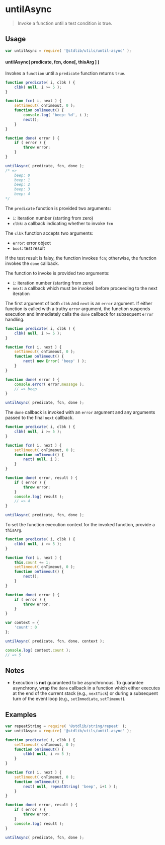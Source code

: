 <!--

@license Apache-2.0

Copyright (c) 2018 The Stdlib Authors.

Licensed under the Apache License, Version 2.0 (the "License");
you may not use this file except in compliance with the License.
You may obtain a copy of the License at

   http://www.apache.org/licenses/LICENSE-2.0

Unless required by applicable law or agreed to in writing, software
distributed under the License is distributed on an "AS IS" BASIS,
WITHOUT WARRANTIES OR CONDITIONS OF ANY KIND, either express or implied.
See the License for the specific language governing permissions and
limitations under the License.

-->

# untilAsync

> Invoke a function until a test condition is true.

<!-- Section to include introductory text. Make sure to keep an empty line after the intro `section` element and another before the `/section` close. -->

<section class="intro">

</section>

<!-- /.intro -->

<!-- Package usage documentation. -->

<section class="usage">

## Usage

```javascript
var untilAsync = require( '@stdlib/utils/until-async' );
```

#### untilAsync( predicate, fcn, done\[, thisArg ] )

Invokes a `function` until a `predicate` function returns `true`.

```javascript
function predicate( i, clbk ) {
    clbk( null, i >= 5 );
}

function fcn( i, next ) {
    setTimeout( onTimeout, 0 );
    function onTimeout() {
        console.log( 'beep: %d', i );
        next();
    }
}

function done( error ) {
    if ( error ) {
        throw error;
    }
}

untilAsync( predicate, fcn, done );
/* =>
    beep: 0
    beep: 1
    beep: 2
    beep: 3
    beep: 4
*/
```

The `predicate` function is provided two arguments:

-   `i`: iteration number (starting from zero)
-   `clbk`: a callback indicating whether to invoke `fcn`

The `clbk` function accepts two arguments:

-   `error`: error object
-   `bool`: test result

If the test result is falsy, the function invokes `fcn`; otherwise, the function invokes the `done` callback.

The function to invoke is provided two arguments:

-   `i`: iteration number (starting from zero)
-   `next`: a callback which must be invoked before proceeding to the next iteration

The first argument of both `clbk` and `next` is an `error` argument. If either function is called with a truthy `error` argument, the function suspends execution and immediately calls the `done` callback for subsequent `error` handling.

```javascript
function predicate( i, clbk ) {
    clbk( null, i >= 5 );
}

function fcn( i, next ) {
    setTimeout( onTimeout, 0 );
    function onTimeout() {
        next( new Error( 'beep' ) );
    }
}

function done( error ) {
    console.error( error.message );
    // => beep
}

untilAsync( predicate, fcn, done );
```

The `done` callback is invoked with an `error` argument and any arguments passed to the final `next` callback.

```javascript
function predicate( i, clbk ) {
    clbk( null, i >= 5 );
}

function fcn( i, next ) {
    setTimeout( onTimeout, 0 );
    function onTimeout() {
        next( null, i );
    }
}

function done( error, result ) {
    if ( error ) {
        throw error;
    }
    console.log( result );
    // => 4
}

untilAsync( predicate, fcn, done );
```

To set the function execution context for the invoked function, provide a `thisArg`.

<!-- eslint-disable no-invalid-this -->

```javascript
function predicate( i, clbk ) {
    clbk( null, i >= 5 );
}

function fcn( i, next ) {
    this.count += 1;
    setTimeout( onTimeout, 0 );
    function onTimeout() {
        next();
    }
}

function done( error ) {
    if ( error ) {
        throw error;
    }
}

var context = {
    'count': 0
};

untilAsync( predicate, fcn, done, context );

console.log( context.count );
// => 5
```

</section>

<!-- /.usage -->

<!-- Package usage notes. Make sure to keep an empty line after the `section` element and another before the `/section` close. -->

<section class="notes">

## Notes

-   Execution is **not** guaranteed to be asynchronous. To guarantee asynchrony, wrap the `done` callback in a function which either executes at the end of the current stack (e.g., `nextTick`) or during a subsequent turn of the event loop (e.g., `setImmediate`, `setTimeout`).

</section>

<!-- /.notes -->

<!-- Package usage examples. -->

<section class="examples">

## Examples

<!-- eslint no-undef: "error" -->

```javascript
var repeatString = require( '@stdlib/string/repeat' );
var untilAsync = require( '@stdlib/utils/until-async' );

function predicate( i, clbk ) {
    setTimeout( onTimeout, 0 );
    function onTimeout() {
        clbk( null, i >= 5 );
    }
}

function fcn( i, next ) {
    setTimeout( onTimeout, 0 );
    function onTimeout() {
        next( null, repeatString( 'beep', i+1 ) );
    }
}

function done( error, result ) {
    if ( error ) {
        throw error;
    }
    console.log( result );
}

untilAsync( predicate, fcn, done );
```

</section>

<!-- /.examples -->

<!-- Section to include cited references. If references are included, add a horizontal rule *before* the section. Make sure to keep an empty line after the `section` element and another before the `/section` close. -->

<section class="references">

</section>

<!-- /.references -->

<!-- Section for all links. Make sure to keep an empty line after the `section` element and another before the `/section` close. -->

<section class="links">

</section>

<!-- /.links -->
